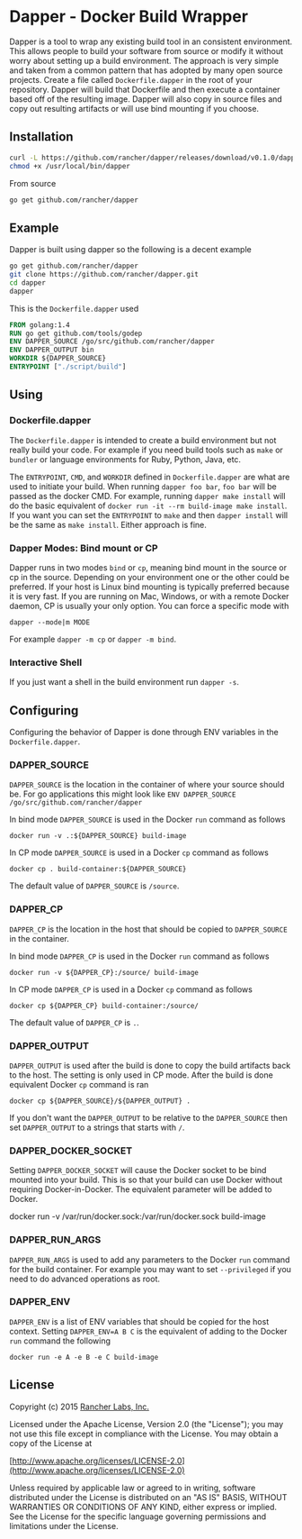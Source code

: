 # Dapper - Docker Build Wrapper

Dapper is a tool to wrap any existing build tool in an consistent environment.  This allows people to build your software from source or modify it without worry about setting up a build environment.  The approach is very simple and taken from a common pattern that has adopted by many open source projects.  Create a file called `Dockerfile.dapper` in the root of your repository.  Dapper will build that Dockerfile and then execute a container based off of the resulting image.  Dapper will also copy in source files and copy out resulting artifacts or will use bind mounting if you choose.

## Installation

```sh
curl -L https://github.com/rancher/dapper/releases/download/v0.1.0/dapper-`uname -s`-`uname -m` > /usr/local/bin/dapper
chmod +x /usr/local/bin/dapper
```

From source

```sh
go get github.com/rancher/dapper
```

## Example

Dapper is built using dapper so the following is a decent example

```sh
go get github.com/rancher/dapper
git clone https://github.com/rancher/dapper.git
cd dapper
dapper
```

This is the `Dockerfile.dapper` used

```Dockerfile
FROM golang:1.4
RUN go get github.com/tools/godep
ENV DAPPER_SOURCE /go/src/github.com/rancher/dapper
ENV DAPPER_OUTPUT bin
WORKDIR ${DAPPER_SOURCE}
ENTRYPOINT ["./script/build"]
```

## Using

### Dockerfile.dapper

The `Dockerfile.dapper` is intended to create a build environment but not really build your code.  For example if you need build tools such as `make` or `bundler` or language environments for Ruby, Python, Java, etc.

The `ENTRYPOINT`, `CMD`, and `WORKDIR` defined in `Dockerfile.dapper` are what are used to initiate your build.  When running `dapper foo bar`, `foo bar` will be passed as the docker CMD.  For example, running `dapper make install` will do the basic equivalent of `docker run -it --rm build-image make install`.  If you want you can set the `ENTRYPOINT` to `make` and then `dapper install` will be the same as `make install`.  Either approach is fine.

### Dapper Modes: Bind mount or CP

Dapper runs in two modes `bind` or `cp`, meaning bind mount in the source or cp in the source.  Depending on your environment one or the other could be preferred.  If your host is Linux bind mounting is typically preferred because it is very fast.  If you are running on Mac, Windows, or with a remote Docker daemon, CP is usually your only option.  You can force a specific mode with

    dapper --mode|m MODE

For example `dapper -m cp` or `dapper -m bind`.

### Interactive Shell

If you just want a shell in the build environment run `dapper -s`.

## Configuring

Configuring the behavior of Dapper is done through ENV variables in the `Dockerfile.dapper`.

### DAPPER_SOURCE

`DAPPER_SOURCE` is the location in the container of where your source should be.  For go applications this might look like `ENV DAPPER_SOURCE /go/src/github.com/rancher/dapper`

In bind mode `DAPPER_SOURCE` is used in the Docker `run` command as follows

    docker run -v .:${DAPPER_SOURCE} build-image

In CP mode `DAPPER_SOURCE` is used in a Docker `cp` command as follows

    docker cp . build-container:${DAPPER_SOURCE}

The default value of `DAPPER_SOURCE` is `/source`.

### DAPPER_CP

`DAPPER_CP` is the location in the host that should be copied to `DAPPER_SOURCE` in the container.

In bind mode `DAPPER_CP` is used in the Docker `run` command as follows

    docker run -v ${DAPPER_CP}:/source/ build-image

In CP mode `DAPPER_CP` is used in a Docker `cp` command as follows

    docker cp ${DAPPER_CP} build-container:/source/

The default value of `DAPPER_CP` is `.`.

### DAPPER_OUTPUT

`DAPPER_OUTPUT` is used after the build is done to copy the build artifacts back to the host.  The setting is only used in CP mode.  After the build is done equivalent Docker `cp` command is ran

    docker cp ${DAPPER_SOURCE}/${DAPPER_OUTPUT} .

If you don't want the `DAPPER_OUTPUT` to be relative to the `DAPPER_SOURCE` then set `DAPPER_OUTPUT` to a strings that starts with `/`. 


### DAPPER_DOCKER_SOCKET

Setting `DAPPER_DOCKER_SOCKET` will cause the Docker socket to be bind mounted into your build.  This is so that your build can use Docker without requiring Docker-in-Docker.  The equivalent parameter will be added to Docker.

   docker run -v /var/run/docker.sock:/var/run/docker.sock build-image

### DAPPER_RUN_ARGS

`DAPPER_RUN_ARGS` is used to add any parameters to the Docker `run` command for the build container.  For example you may want to set `--privileged` if you need to do advanced operations as root.

### DAPPER_ENV

`DAPPER_ENV` is a list of ENV variables that should be copied for the host context.  Setting `DAPPER_ENV=A B C` is the equivalent of adding to the Docker `run` command the following

    docker run -e A -e B -e C build-image

## License

Copyright (c) 2015 [Rancher Labs, Inc.](http://rancher.com)

Licensed under the Apache License, Version 2.0 (the "License");
you may not use this file except in compliance with the License.
You may obtain a copy of the License at

[http://www.apache.org/licenses/LICENSE-2.0](http://www.apache.org/licenses/LICENSE-2.0)

Unless required by applicable law or agreed to in writing, software
distributed under the License is distributed on an "AS IS" BASIS,
WITHOUT WARRANTIES OR CONDITIONS OF ANY KIND, either express or implied.
See the License for the specific language governing permissions and
limitations under the License.
